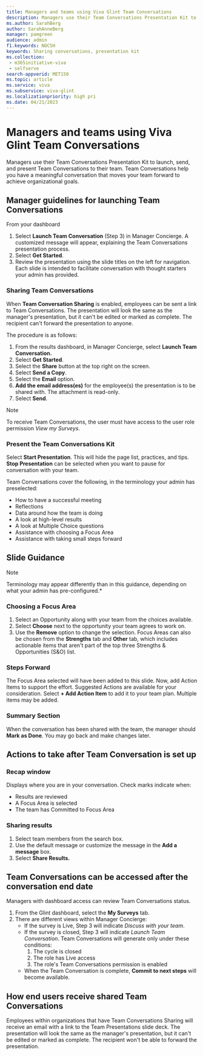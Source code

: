 ```yaml
---
title: Managers and teams using Viva Glint Team Conversations
description: Managers use their Team Conversations Presentation Kit to launch, send, and present Team Conversations to their team.
ms.author: SarahBerg
author: SarahAnneBerg
manager: pamgreen
audience: admin
f1.keywords: NOCSH
keywords: Sharing conversations, presentation kit
ms.collection: 
 - m365initiative-viva
 - selfserve
search-appverid: MET150
ms.topic: article
ms.service: viva
ms.subservice: viva-glint
ms.localizationpriority: high pri
ms.date: 04/21/2023
---
```


# Managers and teams using Viva Glint Team Conversations

Managers use their Team Conversations Presentation Kit to launch, send, and present Team Conversations to their team. Team Conversations help you have a meaningful conversation that moves your team forward to achieve organizational goals.

## Manager guidelines for launching Team Conversations

From your dashboard

1. Select **Launch Team Conversation** (Step 3) in Manager Concierge. A customized message will appear, explaining the Team Conversations presentation process.
2. Select **Get Started**.
3. Review the presentation using the slide titles on the left for navigation. Each slide is intended to facilitate conversation with thought starters your admin has provided.

### Sharing Team Conversations

When **Team Conversation Sharing** is enabled, employees can be sent a link to Team Conversations. The presentation will look the same as the manager's presentation, but it can't be edited or marked as complete. The recipient can't forward the presentation to anyone.

The procedure is as follows:

1. From the results dashboard, in Manager Concierge, select **Launch Team Conversation.**
2. Select **Get Started**.
3. Select the **Share** button at the top right on the screen.
4. Select **Send a Copy**.
5. Select the **Email** option.
6. **Add the email address(es)** for the employee(s) the presentation is to be shared with. The attachment is read-only.
7. Select **Send**.

>[!NOTE]
> To receive Team Conversations, the user must have access to the user role permission *View my Surveys*.

### Present the Team Conversations Kit

Select **Start Presentation**. This will hide the page list, practices, and tips. **Stop Presentation** can be selected when you want to pause for conversation with your team.

Team Conversations cover the following, in the terminology your admin has preselected:

- How to have a successful meeting
- Reflections
- Data around how the team is doing
- A look at high-level results
- A look at Multiple Choice questions
- Assistance with choosing a Focus Area
- Assistance with taking small steps forward

## Slide Guidance

>[!NOTE]
> Terminology may appear differently than in this guidance, depending on what your admin has pre-configured.*

### Choosing a Focus Area

1. Select an Opportunity along with your team from the choices available.
2. Select **Choose** next to the opportunity your team agrees to work on.
3. Use the **Remove** option to change the selection. Focus Areas can also be chosen from the **Strengths** tab and **Other** tab, which includes actionable items that aren't part of the top three Strengths & Opportunities (S&O) list.

### Steps Forward

The Focus Area selected will have been added to this slide. Now, add Action Items to support the effort. Suggested Actions are available for your consideration. Select **+ Add Action Item** to add it to your team plan. Multiple items may be added.

### Summary Section

When the conversation has been shared with the team, the manager should **Mark as Done**. You may go back and make changes later.

## Actions to take after Team Conversation is set up

### Recap window

Displays where you are in your conversation. Check marks indicate when:

- Results are reviewed
- A Focus Area is selected
- The team has Committed to Focus Area

### Sharing results

1. Select team members from the search box.
2. Use the default message or customize the message in the **Add a message** box.
3. Select **Share Results.**

## Team Conversations can be accessed after the conversation end date

Managers with dashboard access can review Team Conversations status.

1. From the Glint dashboard, select the **My Surveys** tab.
2. There are different views within Manager Concierge:
    - If the survey is Live, Step 3 will indicate *Discuss with your team*.
    - If the survey is closed, Step 3 will indicate *Launch Team Conversation*. Team Conversations will generate only under these conditions:
        1. The cycle is closed
        2. The role has Live access
        3. The role's Team Conversations permission is enabled
    - When the Team Conversation is complete, **Commit to next steps** will become available.

## How end users receive shared Team Conversations

Employees within organizations that have Team Conversations Sharing will receive an email with a link to the Team Presentations slide deck. The presentation will look the same as the manager's presentation, but it can't be edited or marked as complete. The recipient won't be able to forward the presentation.